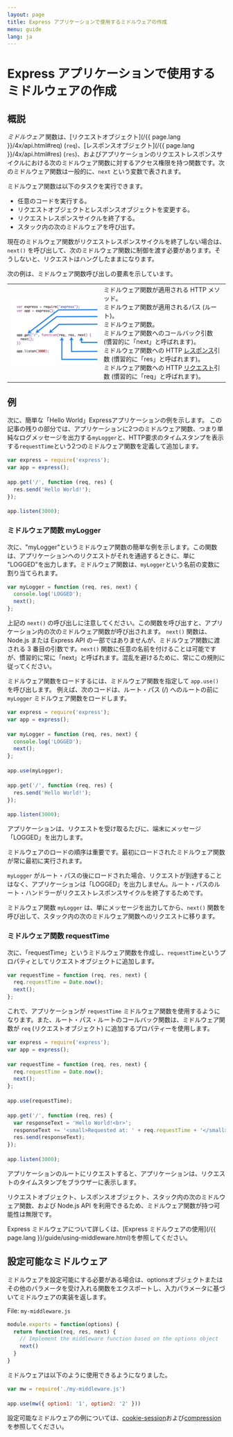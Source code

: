 ```yaml
---
layout: page
title: Express アプリケーションで使用するミドルウェアの作成
menu: guide
lang: ja
---
```


# Express アプリケーションで使用するミドルウェアの作成

<h2>概説</h2>

*ミドルウェア* 関数は、[リクエストオブジェクト](/{{ page.lang }}/4x/api.html#req) (`req`)、[レスポンスオブジェクト](/{{ page.lang }}/4x/api.html#res) (`res`)、およびアプリケーションのリクエストレスポンスサイクルにおける次のミドルウェア関数に対するアクセス権限を持つ関数です。次のミドルウェア関数は一般的に、`next` という変数で表されます。

ミドルウェア関数は以下のタスクを実行できます。

* 任意のコードを実行する。
* リクエストオブジェクトとレスポンスオブジェクトを変更する。
* リクエストレスポンスサイクルを終了する。
* スタック内の次のミドルウェアを呼び出す。

現在のミドルウェア関数がリクエストレスポンスサイクルを終了しない場合は、`next()` を呼び出して、次のミドルウェア関数に制御を渡す必要があります。そうしないと、リクエストはハングしたままになります。

次の例は、ミドルウェア関数呼び出しの要素を示しています。

<table id="mw-fig">
<tr><td id="mw-fig-imgcell">
<img src="/images/express-mw.png" id="mw-fig-img" />
</td>
<td class="mw-fig-callouts">
<div class="callout" id="callout1">ミドルウェア関数が適用される HTTP メソッド。</div>

<div class="callout" id="callout2"> ミドルウェア関数が適用されるパス (ルート)。</div>

<div class="callout" id="callout3">ミドルウェア関数。</div>

<div class="callout" id="callout4">ミドルウェア関数へのコールバック引数 (慣習的に「next」と呼ばれます)。</div>

<div class="callout" id="callout5">ミドルウェア関数への HTTP <a href="../4x/api.html#res">レスポンス</a>引数 (慣習的に「res」と呼ばれます)。</div>

<div class="callout" id="callout6">ミドルウェア関数への HTTP <a href="../4x/api.html#req">リクエスト</a>引数 (慣習的に「req」と呼ばれます)。</div>
</td></tr>
</table>

<h2>例</h2>

次に、簡単な「Hello World」Expressアプリケーションの例を示します。 この記事の残りの部分では、アプリケーションに2つのミドルウェア関数、つまり単純なログメッセージを出力する`myLogger`と、HTTP要求のタイムスタンプを表示する`requestTime`という2つのミドルウェア関数を定義して追加します。

```js
var express = require('express');
var app = express();

app.get('/', function (req, res) {
  res.send('Hello World!');
});

app.listen(3000);
```

<h3>ミドルウェア関数 myLogger</h3>

次に、"myLogger"というミドルウェア関数の簡単な例を示します。この関数は、アプリケーションへのリクエストがそれを通過するときに、単に "LOGGED"を出力します。ミドルウェア関数は、`myLogger`という名前の変数に割り当てられます。

```js
var myLogger = function (req, res, next) {
  console.log('LOGGED');
  next();
};
```

<div class="doc-box doc-notice" markdown="1">

上記の `next()` の呼び出しに注意してください。この関数を呼び出すと、アプリケーション内の次のミドルウェア関数が呼び出されます。
`next()` 関数は、Node.js または Express API の一部ではありませんが、ミドルウェア関数に渡される 3 番目の引数です。`next()` 関数に任意の名前を付けることは可能ですが、慣習的に常に「next」と呼ばれます。混乱を避けるために、常にこの規則に従ってください。
</div>

ミドルウェア関数をロードするには、ミドルウェア関数を指定して `app.use()` を呼び出します。
例えば、次のコードは、ルート・パス (/) へのルートの前に `myLogger` ミドルウェア関数をロードします。

```js
var express = require('express');
var app = express();

var myLogger = function (req, res, next) {
  console.log('LOGGED');
  next();
};

app.use(myLogger);

app.get('/', function (req, res) {
  res.send('Hello World!');
});

app.listen(3000);
```

アプリケーションは、リクエストを受け取るたびに、端末にメッセージ「LOGGED」を出力します。

ミドルウェアのロードの順序は重要です。最初にロードされたミドルウェア関数が常に最初に実行されます。

`myLogger` がルート・パスの後にロードされた場合、リクエストが到達することはなく、アプリケーションは「LOGGED」を出力しません。ルート・パスのルート・ハンドラーがリクエストレスポンスサイクルを終了するためです。

ミドルウェア関数 `myLogger` は、単にメッセージを出力してから、`next()` 関数を呼び出して、スタック内の次のミドルウェア関数へのリクエストに移ります。

<h3>ミドルウェア関数 requestTime</h3>

次に、「requestTime」というミドルウェア関数を作成し、`requestTime`というプロパティとしてリクエストオブジェクトに追加します。

```js
var requestTime = function (req, res, next) {
  req.requestTime = Date.now();
  next();
};
```

これで、アプリケーションが `requestTime` ミドルウェア関数を使用するようになります。また、ルート・パス・ルートのコールバック関数は、ミドルウェア関数が `req` (リクエストオブジェクト) に追加するプロパティーを使用します。

```js
var express = require('express');
var app = express();

var requestTime = function (req, res, next) {
  req.requestTime = Date.now();
  next();
};

app.use(requestTime);

app.get('/', function (req, res) {
  var responseText = 'Hello World!<br>';
  responseText += '<small>Requested at: ' + req.requestTime + '</small>';
  res.send(responseText);
});

app.listen(3000);
```

アプリケーションのルートにリクエストすると、アプリケーションは、リクエストのタイムスタンプをブラウザーに表示します。

リクエストオブジェクト、レスポンスオブジェクト、スタック内の次のミドルウェア関数、および Node.js API を利用できるため、ミドルウェア関数が持つ可能性は無限です。

Express ミドルウェアについて詳しくは、[Express ミドルウェアの使用](/{{ page.lang }}/guide/using-middleware.html)を参照してください。

<h2>設定可能なミドルウェア</h2>

ミドルウェアを設定可能にする必要がある場合は、optionsオブジェクトまたはその他のパラメータを受け入れる関数をエクスポートし、入力パラメータに基づいてミドルウェアの実装を返します。

File: `my-middleware.js`

```js
module.exports = function(options) {
  return function(req, res, next) {
    // Implement the middleware function based on the options object
    next()
  }
}
```

ミドルウェアは以下のように使用できるようになりました。

```js
var mw = require('./my-middleware.js')

app.use(mw({ option1: '1', option2: '2' }))
```

設定可能なミドルウェアの例については、[cookie-session](https://github.com/expressjs/cookie-session)および[compression](https://github.com/expressjs/compression)を参照してください。
